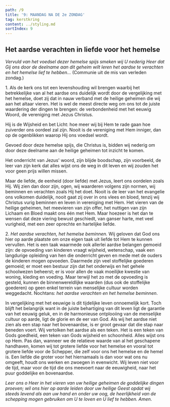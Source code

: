 ```yaml
---
path: /9
title: '9: MAANDAG NA DE 2e ZONDAG'
tag: kerstkring
content: ../styling.md
sortIndex: 9
---
```


## Het aardse verachten in liefde voor het hemelse

_Vervuld van het voedsel dezer hemelse spijs smeken wij U nederig Heer dat Gij ons door de deelname aan dit geheim wilt leren het aardse te verachten en het hemelse lief te hebben..._ (Communie uit de mis van verleden zondag.)

1\. Als de kerk ons tot een levenshouding wil brengen waarbij het betrekkelijke van al het aardse ons duidelijk wordt door de vergelijking met het hemelse, doet zij dat in nauw verband met de heilige geheimen die wij aan het altaar vieren. Het is wel de meest directe weg om ons tot de juiste waardering der dingen te brengen: de verbondenheid met het eeuwig Woord, de vereniging met Jezus Christus.

Hij is de Wijsheid en bet Licht: hoe meer wij bij Hem te rade gaan hoe zuiverder ons oordeel zal zijn. Nooit is de vereniging met Hem inniger, dan op de ogenblikken waarop Hij ons voedsel wordt.

Gevoed door deze hemelse spijs, die Christus is, bidden wij nederig om door deze deelname aan de heilige geheimen tot inzicht te komen.

Het onderricht van Jezus' woord, zijn blijde boodschap, zijn voorbeeld, de leer van zijn kerk dat alles wijst ons de weg in dit leven en wij zouden het voor geen prijs willen missen.

Maar de liefde, de eenheid (door liefde) met Jezus, leert ons oordelen zoals Hij. Wij zien dan door zijn, ogen, wij waarderen volgens zijn normen, wij beminnen en verachten zoals Hij het doet. Nooit is de leer van het evangelie ons volkomen duidelijk, nooit gaat zij over in ons vlees en bloed, tenzij wij Christus vurig beminnen en leven in vereniging met Hem. Het vieren van de heilige geheimen, het meevieren van zijn offer, het nuttigen van zijn Lichaam en Bloed maakt ons één met Hem. Maar hoezeer is het dan te wensen dat deze viering bewust geschiedt, van ganser harte, met veel vurigheid, met een zeer oprechte en hartelijke liefde.

2\. _Het aardse verachten, het hemelse beminnen._ Wij geloven dat God ons hier op aarde plaatste om onze eigen taak uit liefde tot Hem te kunnen vervullen. Het is een taak waarmede ook allerlei aardse belangen gemoeid zijn: de opvoeding van kinderen vraagt wijsheid, wetenschap, vaak een langdurige opleiding van hen die onderricht geven en mede met de ouders de kinderen mogen opvoeden. Daarmede zijn veel stoffelijke goederen gemoeid; er moet een bestuur zijn dat het onderwijs en het gehele schoolwezen beheerst; er is voor allen de vaak moeilijke kwestie van woning, kleding en voeding. Maar terwijl het zo met de opvoeding is gesteld, kunnen de binnenwereldlijke waarden (dus ook de stoffelijke goederen) op geen enkel terrein van menselijke cultuur worden weggedacht. Nochtans: _het aardse verachten en het hemelse beminnen_.

In vergelijking met het eeuwige is dit tijdelijke leven onnoemelijk kort. Toch blijft het belangrijk want in de juiste behartiging van dit leven ligt de garantie van het eeuwig geluk, en in de harmonieuse ontplooiing van de menselijke cultuur op aarde, ligt de glorie en de eer van God. Als wij het aardse niet zien als een stap naar het bovenaardse, is er groot gevaar dat die stap naar beneden voert. Wij vertolken het aardse als een teken. Het is een teken van Gods goedheid, een teken van Gods wijsheid en schoonheid. Alles wijst ons op Hem. Pas dan, wanneer we de relatieve waarde van al het geschapene handhaven, komen wij tot grotere liefde voor het hemelse en vooral tot grotere liefde voor de Schepper, die zelf voor ons het hemelse en de hemel is. Een liefde die groter voor het hiernamaals is dan voor wat ons nu omgeeft, houdt ons werken en zwoegen in evenwicht. Wij leven niet voor de tijd, maar voor de tijd die ons meevoert naar de eeuwigheid, naar het puur goddelijke en bovenaardse.

_Leer ons o Heer in het vieren van uw heilige geheimen de goddelijke dingen proeven; wil ons hier op aarde leiden door uw heilige Geest opdat wij steeds levend als aan uw hand en onder uw oog, de heerlijkheid van de schepping mogen gebruiken om U te loven en U lief te hebben. Amen._
